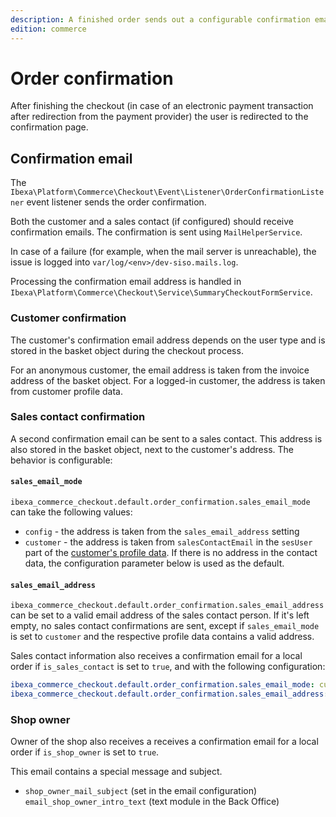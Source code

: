 ```yaml
---
description: A finished order sends out a configurable confirmation email.
edition: commerce
---
```


# Order confirmation

After finishing the checkout (in case of an electronic payment transaction after redirection from the payment provider) the user is redirected to the confirmation page.

## Confirmation email

The `Ibexa\Platform\Commerce\Checkout\Event\Listener\OrderConfirmationListener` event listener sends the order confirmation.

Both the customer and a sales contact (if configured) should receive confirmation emails.
The confirmation is sent using `MailHelperService`.  

In case of a failure (for example, when the mail server is unreachable), the issue is logged into `var/log/<env>/dev-siso.mails.log`.

Processing the confirmation email address is handled in `Ibexa\Platform\Commerce\Checkout\Service\SummaryCheckoutFormService`.

### Customer confirmation

The customer's confirmation email address depends on the user type and is stored in the basket object during the checkout process.

For an anonymous customer, the email address is taken from the invoice address of the basket object.
For a logged-in customer, the address is taken from customer profile data.

### Sales contact confirmation

A second confirmation email can be sent to a sales contact.
This address is also stored in the basket object, next to the customer's address. 
The behavior is configurable:

#### `sales_email_mode`

`ibexa_commerce_checkout.default.order_confirmation.sales_email_mode` can take the following values:

- `config` - the address is taken from the `sales_email_address` setting
- `customer` - the address is taken from `salesContactEmail` in the `sesUser` part
of the [customer's profile data](customer_profile_data.md).
If there is no address in the contact data, the configuration parameter below is used as the default.

#### `sales_email_address`

`ibexa_commerce_checkout.default.order_confirmation.sales_email_address` can be set to a valid email address of the sales contact person.
If it's left empty, no sales contact confirmations are sent, except if `sales_email_mode` is set to `customer`
and the respective profile data contains a valid address.

Sales contact information also receives a confirmation email for a local order
if `is_sales_contact` is set to `true`, and with the following configuration:

``` yaml
ibexa_commerce_checkout.default.order_confirmation.sales_email_mode: customer
ibexa_commerce_checkout.default.order_confirmation.sales_email_address:
```

### Shop owner

Owner of the shop also receives a receives a confirmation email for a local order
if `is_shop_owner` is set to `true`.

This email contains a special message and subject.

- `shop_owner_mail_subject` (set in the email configuration)
 `email_shop_owner_intro_text` (text module in the Back Office)
